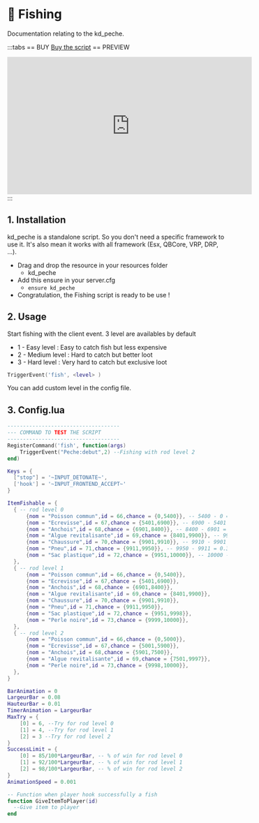 # :fishing_pole_and_fish: Fishing
Documentation relating to the kd_peche.

:::tabs
== BUY
[Buy the script](https://store.jumpon-studios.com/package/5207756)
== PREVIEW
<iframe width="560" height="315" src="https://www.youtube.com/embed/d5lysom6yWI?si=_qPVqNxG_A8yErdS" title="YouTube video player" frameborder="0" allow="accelerometer; autoplay; clipboard-write; encrypted-media; gyroscope; picture-in-picture; web-share" allowfullscreen></iframe>
:::



## 1. Installation

kd_peche is a standalone script. So you don't need a specific framework to use it. It's also mean it works with all framework (Esx, QBCore, VRP, DRP, …).

- Drag and drop the resource in your resources folder
  - kd_peche
- Add this ensure in your server.cfg
  - `ensure kd_peche`
- Congratulation, the Fishing script is ready to be use !

## 2. Usage

Start fishing with the client event. 3 level are availables by default
- 1 - Easy level : Easy to catch fish but less expensive
- 2 - Medium level : Hard to catch but better loot
- 3 - Hard level : Very hard to catch but exclusive loot
```lua
TriggerEvent('fish', <level> )
```
You can add custom level in the config file.

## 3. Config.lua
```lua
------------------------------------
--- COMMAND TO TEST THE SCRIPT
------------------------------------
RegisterCommand('fish', function(args)
    TriggerEvent("Peche:debut",2) --Fishing with rod level 2
end)

Keys = {
  ["stop"] = '~INPUT_DETONATE~',
  ['hook'] = '~INPUT_FRONTEND_ACCEPT~'
}

ItemFishable = {
  { -- rod level 0
      {nom = "Poisson commun",id = 66,chance = {0,5400}}, -- 5400 - 0 = 54%
      {nom = "Ecrevisse",id = 67,chance = {5401,6900}}, -- 6900 - 5401 = 14.99%
      {nom = "Anchois",id = 68,chance = {6901,8400}}, -- 8400 - 6901 = 14.99%
      {nom = "Algue revitalisante",id = 69,chance = {8401,9900}}, -- 9900 - 8401 = 14.99%
      {nom = "Chaussure",id = 70,chance = {9901,9910}}, -- 9910 - 9901 = 0.09%
      {nom = "Pneu",id = 71,chance = {9911,9950}}, -- 9950 - 9911 = 0.39%
      {nom = "Sac plastique",id = 72,chance = {9951,10000}}, -- 10000 - 9951 = 0.49%
  },
  { -- rod level 1
      {nom = "Poisson commun",id = 66,chance = {0,5400}},
      {nom = "Ecrevisse",id = 67,chance = {5401,6900}},
      {nom = "Anchois",id = 68,chance = {6901,8400}},
      {nom = "Algue revitalisante",id = 69,chance = {8401,9900}},
      {nom = "Chaussure",id = 70,chance = {9901,9910}},
      {nom = "Pneu",id = 71,chance = {9911,9950}},
      {nom = "Sac plastique",id = 72,chance = {9951,9998}},
      {nom = "Perle noire",id = 73,chance = {9999,10000}},
  },
  { -- rod level 2
      {nom = "Poisson commun",id = 66,chance = {0,5000}},
      {nom = "Ecrevisse",id = 67,chance = {5001,5900}},
      {nom = "Anchois",id = 68,chance = {5901,7500}},
      {nom = "Algue revitalisante",id = 69,chance = {7501,9997}},
      {nom = "Perle noire",id = 73,chance = {9998,10000}},
  },
}

BarAnimation = 0
LargeurBar = 0.08
HauteurBar = 0.01
TimerAnimation = LargeurBar
MaxTry = {
    [0] = 6, --Try for rod level 0
    [1] = 4, --Try for rod level 1
    [2] = 3 --Try for rod level 2
}
SuccessLimit = {
    [0] = 85/100*LargeurBar, -- % of win for rod level 0
    [1] = 92/100*LargeurBar, -- % of win for rod level 1
    [2] = 98/100*LargeurBar, -- % of win for rod level 2
}
AnimationSpeed = 0.001

-- Function when player hook successfully a fish
function GiveItemToPlayer(id)
  --Give item to player
end
```